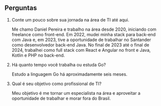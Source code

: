 ## Perguntas

1. Conte um pouco sobre sua jornada na área de TI até aqui.

    Me chamo Daniel Pereira e trabalho na área desde 2020, iniciando com freelance como front-end. Em 2022, mudei minha stack para back-end com Java e, em 2023, tive a oportunidade de trabalhar no Santander como desenvolvedor back-end Java. No final de 2023 até o final de 2024, trabalhei como full stack com React e Angular no front e Java, Kotlin e PHP no back-end.

2. Há quanto tempo você trabalha ou estuda Go?

    Estudo a linguagem Go há aproximadamente seis meses.

3. Qual é seu objetivo como profissional de TI?

    Meu objetivo é me tornar um especialista na área e aproveitar a oportunidade de trabalhar e morar fora do Brasil.